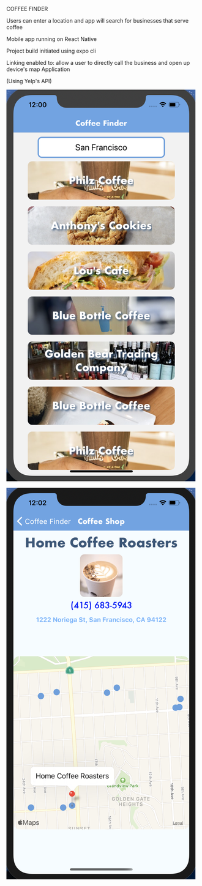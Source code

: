 COFFEE FINDER

Users can enter a location and app will search for businesses that serve coffee

Mobile app running on React Native

Project build initiated using expo cli

Linking enabled to: allow a user to directly call the business and open up device's map Application

(Using Yelp's API)

![Home Screen ](./CoffeeFinder/assets/HomeScreen.png)

![Store Screen](./CoffeeFinder/assets/StoreScreen.png)
